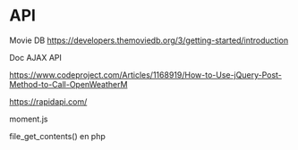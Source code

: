 # API
Movie DB
https://developers.themoviedb.org/3/getting-started/introduction

Doc AJAX API

https://www.codeproject.com/Articles/1168919/How-to-Use-jQuery-Post-Method-to-Call-OpenWeatherM

https://rapidapi.com/

moment.js

file_get_contents() en php

